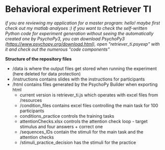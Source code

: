# Behavioral experiment Retriever TI

*if you are reviewing my application for a master program: hello! maybe first check out my matlab analyses :) if you want to check the self-written Python code for experiment generation without seeing the automatically created one by PsychoPy3, you can download PsychoPy3 (https://www.psychopy.org/download.html), open "retriever_ti.psyexp" with it and check out the numerous "code components"*

**Structure of the repository files**
*  /data is where the output files get stored when running the experiment (here deleted for data protection)
*  /instructions contains slides with the instructions for participants
* /html contains files generated by the PsychoPy Builder when exporting html
    * current version is retriever_ti.js which operates with excel files from /resources
    * /condition_files contains excel files controlling the main task for 100 participants
	* conditions_practice controls the training tasks
    * attentionChecks.xlsx controls the attention check loop - target stimulus and four answers + correct one
    * /sequences_IDs contain the stimuli for the main task and the attention checks
    * /stimuli_practice_decision has the stimuli for the practice

